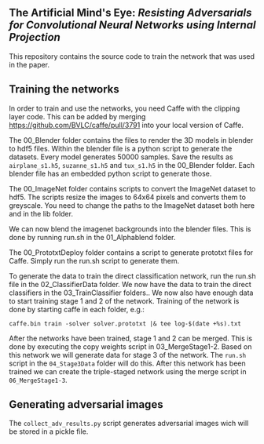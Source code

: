 ## The Artificial Mind's Eye: *Resisting Adversarials for Convolutional Neural Networks using Internal Projection*

This repository contains the source code to train the network that was used in
the paper.

Training the networks
---------------------
In order to train and use the networks, you need Caffe with the clipping layer
code. This can be added by merging https://github.com/BVLC/caffe/pull/3791 into
your local version of Caffe.

The 00_Blender folder contains the files to render the 3D models in blender to
hdf5 files. Within the blender file is a python script to generate the
datasets. Every model generates 50000 samples. Save the results as ``airplane_s1.h5``,
``suzanne_s1.h5`` and ``tux_s1.h5`` in the 00_Blender folder. Each blender file
has an embedded python script to generate those.

The 00_ImageNet folder contains scripts to convert the ImageNet dataset to
hdf5. The scripts resize the images to 64x64 pixels and converts them to
greyscale. You need to change the paths to the ImageNet dataset both here and
in the lib folder.

We can now blend the imagenet backgrounds into the blender files. This is done
by running run.sh in the 01_Alphablend folder. 

The 00_PrototxtDeploy folder contains a script to generate prototxt files for
Caffe. Simply run the run.sh script to generate them.

To generate the data to train the direct classification network, run the run.sh
file in the 02_ClassifierData folder. We now have the data to train the
direct classifiers in the 03_TrainClassifier folders..
We now also have enough data to start training stage 1 and 2 of the network.
Training of the network is done by starting caffe in each folder, e.g.:
```
caffe.bin train -solver solver.prototxt |& tee log-$(date +%s).txt
```
After the networks have been trained, stage 1 and 2 can be merged. This is done
by executing the copy weights script in 03_MergeStage1-2. Based on this network
we will generate data for stage 3 of the network. The `run.sh` script in the
`04_Stage3Data` folder will do this. After this network has been trained we can
create the triple-staged network using the merge script in `06_MergeStage1-3`.

Generating adversarial images
-----------------------------
The `collect_adv_results.py` script generates adversarial images wich will be
stored in a pickle file.
